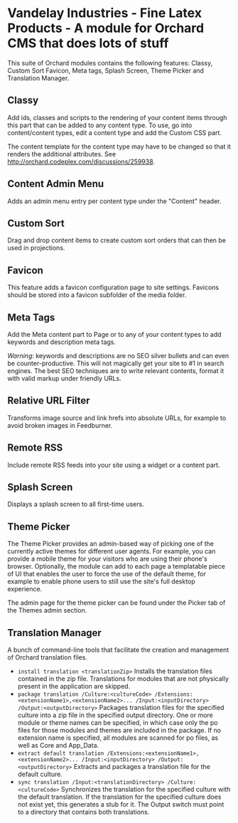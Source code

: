 # Vandelay Industries - Fine Latex Products - A module for Orchard CMS that does lots of stuff

This suite of Orchard modules contains the following features:
Classy, Custom Sort Favicon, Meta tags, Splash Screen, Theme Picker and Translation Manager.

## Classy

Add ids, classes and scripts to the rendering of your content items through this part that can be added to any content type.
To use, go into content/content types, edit a content type and add the Custom CSS part.

The content template for the content type may have to be changed so that it renders the additional attributes.
See http://orchard.codeplex.com/discussions/259938.

## Content Admin Menu

Adds an admin menu entry per content type under the "Content" header.

## Custom Sort

Drag and drop content items to create custom sort orders that can then be used in projections.

## Favicon

This feature adds a favicon configuration page to site settings.
Favicons should be stored into a favicon subfolder of the media folder.

## Meta Tags

Add the Meta content part to Page or to any of your content types to add keywords and description meta tags. 

*Warning:* keywords and descriptions are no SEO silver bullets and can even be counter-productive.
This will not magically get your site to #1 in search engines. The best SEO techniques are to write relevant contents,
format it with valid markup under friendly URLs.

## Relative URL Filter

Transforms image source and link hrefs into absolute URLs, for example to avoid broken images in Feedburner.

## Remote RSS

Include remote RSS feeds into your site using a widget or a content part.

## Splash Screen

Displays a splash screen to all first-time users.

## Theme Picker

The Theme Picker provides an admin-based way of picking one of the currently active themes for different user agents.
For example, you can provide a mobile theme for your visitors who are using their phone's browser. Optionally,
the module can add to each page a templatable piece of UI that enables the user to force the use of the default theme,
for example to enable phone users to still use the site's full desktop experience.

The admin page for the theme picker can be found under the Picker tab of the Themes admin section.

## Translation Manager

A bunch of command-line tools that facilitate the creation and management of Orchard translation files.

* `install translation <translationZip>`
  Installs the translation files contained in the zip file. Translations for modules that are not physically present
  in the application are skipped.
* `package translation /Culture:<cultureCode> /Extensions:<extensionName1>,<extensionName2>... /Input:<inputDirectory> /Output:<outputDirectory>`
  Packages translation files for the specified culture into a zip file in the specified output directory.
  One or more module or theme names can be specified, in which case only the po files for those modules
  and themes are included in the package. If no extension name is specified, all modules are scanned for
  po files, as well as Core and App_Data.
* `extract default translation /Extensions:<extensionName1>,<extensionName2>... /Input:<inputDirectory> /Output:<outputDirectory>`
  Extracts and packages a translation file for the default culture.
* `sync translation /Input:<translationDirectory> /Culture:<cultureCode>`
  Synchronizes the translation for the specified culture with the default translation.
  If the translation for the specified culture does not exist yet, this generates a stub for it.
  The Output switch must point to a directory that contains both translations.
